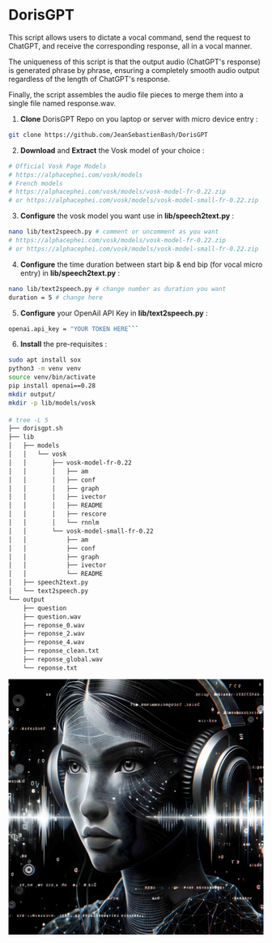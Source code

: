 # DorisGPT

This script allows users to dictate a vocal command, send the request to ChatGPT, and receive the corresponding response, all in a vocal manner.

The uniqueness of this script is that the output audio (ChatGPT's response) is generated phrase by phrase, ensuring a completely smooth audio output regardless of the length of ChatGPT's response.

Finally, the script assembles the audio file pieces to merge them into a single file named response.wav.

1. **Clone** DorisGPT Repo on you laptop or server with micro device entry :
```bash
git clone https://github.com/JeanSebastienBash/DorisGPT
```

2. **Download** and **Extract** the Vosk model of your choice :
```bash
# Official Vosk Page Models
# https://alphacephei.com/vosk/models
# French models
# https://alphacephei.com/vosk/models/vosk-model-fr-0.22.zip
# or https://alphacephei.com/vosk/models/vosk-model-small-fr-0.22.zip
```

3. **Configure** the vosk model you want use in **lib/speech2text.py** :
```bash
nano lib/text2speech.py # comment or uncomment as you want
# https://alphacephei.com/vosk/models/vosk-model-fr-0.22.zip
# or https://alphacephei.com/vosk/models/vosk-model-small-fr-0.22.zip
```

4. **Configure** the time duration between start bip & end bip (for vocal micro entry)  in **lib/speech2text.py** :
```bash
nano lib/text2speech.py # change number as duration you want
duration = 5 # change here
```

5. **Configure** your OpenAiI API Key in **lib/text2speech.py** :
```bash
openai.api_key = "YOUR TOKEN HERE```
```

6. **Install** the pre-requisites :
```bash
sudo apt install sox
python3 -m venv venv
source venv/bin/activate
pip install openai==0.28
mkdir output/
mkdir -p lib/models/vosk

# tree -L 5
├── dorisgpt.sh
├── lib
│   ├── models
│   │   └── vosk
│   │       ├── vosk-model-fr-0.22
│   │       │   ├── am
│   │       │   ├── conf
│   │       │   ├── graph
│   │       │   ├── ivector
│   │       │   ├── README
│   │       │   ├── rescore
│   │       │   └── rnnlm
│   │       └── vosk-model-small-fr-0.22
│   │           ├── am
│   │           ├── conf
│   │           ├── graph
│   │           ├── ivector
│   │           └── README
│   ├── speech2text.py
│   └── text2speech.py
└── output
    ├── question
    ├── question.wav
    ├── reponse_0.wav
    ├── reponse_2.wav
    ├── reponse_4.wav
    ├── reponse_clean.txt
    ├── reponse_global.wav
    └── reponse.txt
```

<p align="center">
  <img src="dorisgpt.jpg" alt="doris image"/>
</p>
